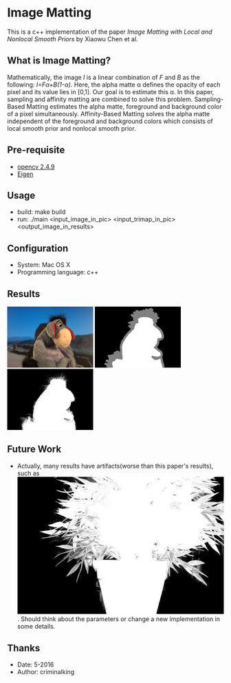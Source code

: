 # Image Matting

This is a c++ implementation of the paper *Image Matting with Local and Nonlocal Smooth Priors* by Xiaowu Chen et al.

## What is Image Matting?

Mathematically, the image *I* is a linear combination of *F* and *B* as the following: *I=Fα+B(1-α)*. Here, the alpha matte α defines the opacity of each pixel and its value lies in [0,1]. Our goal is to estimate this α. In this paper, sampling and affinity matting are combined to solve this problem. Sampling-Based Matting estimates the alpha matte, foreground and background color of a pixel simultaneously. Affinity-Based Matting solves the alpha matte independent of the foreground and background colors which consists of local smooth prior and nonlocal smooth prior.

## Pre-requisite

* [opencv 2.4.9](http://opencv.org/)
* [Eigen](http://eigen.tuxfamily.org/index.php?title=Main_Page)

## Usage

* build: make build
* run: ./main <input_image_in_pic> <input_trimap_in_pic> <output_image_in_results>

## Configuration

* System: Mac OS X
* Programming language: c++

## Results

![original image](/pic/lowpic.png)
![trimap image](/pic/lowtrimap.png)
![result image](/results/result_low.png)

## Future Work

* Actually, many results have artifacts(worse than this paper's results), such as ![artifacts](/results/result_plant.jpg). Should think about the parameters or change a new implementation in some details.

## Thanks

* Date: 5-2016
* Author: criminalking

